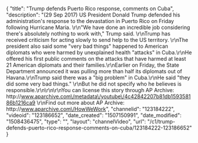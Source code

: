 {
    "title": "Trump defends Puerto Rico response, comments on Cuba",
    "description": "(29 Sep 2017) US President Donald Trump defended his administration's response to the devastation in Puerto Rico on Friday following Hurricane Maria. \r\n\"We have done an incredible job considering there's absolutely nothing to work with,\" Trump said.  \r\nTrump has received criticism for acting slowly to send help to the US territory. \r\nThe president  also said some \"very bad things\" happened to American diplomats who were harmed by unexplained health \"attacks\" in Cuba.\r\nHe offered his first public comments on the attacks that have harmed at least 21 American diplomats and their families.\r\nEarlier on Friday, the State Department announced it was pulling more than half its diplomats out of Havana.\r\nTrump said there was a \"big problem\" in Cuba.\r\nHe said \"they did some very bad things.\" \r\nBut he did not specify who he believes is responsible.\r\n\r\n\r\nYou can license this story through AP Archive: http:\/\/www.aparchive.com\/metadata\/youtube\/4c42842207b81db159358186b1216ca9 \r\nFind out more about AP Archive: http:\/\/www.aparchive.com\/HowWeWork",
    "channelid": "123184222",
    "videoid": "123186652",
    "date_created": "1507150991",
    "date_modified": "1508436475",
    "type": "",
    "layout": "channelVideo",
    "url": "\/c1\/trump-defends-puerto-rico-response-comments-on-cuba\/123184222-123186652"
}